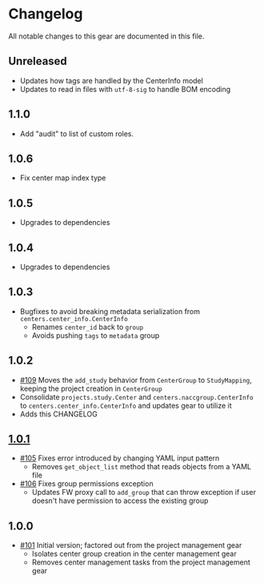 # Changelog

All notable changes to this gear are documented in this file.

## Unreleased

* Updates how tags are handled by the CenterInfo model
* Updates to read in files with `utf-8-sig` to handle BOM encoding

## 1.1.0

* Add "audit" to list of custom roles.

## 1.0.6
* Fix center map index type
  
## 1.0.5

* Upgrades to dependencies
  
## 1.0.4

* Upgrades to dependencies

## 1.0.3

* Bugfixes to avoid breaking metadata serialization from `centers.center_info.CenterInfo`
    * Renames `center_id` back to `group`
    * Avoids pushing `tags` to `metadata` group

## 1.0.2

* [#109](https://github.com/naccdata/flywheel-gear-extensions/pull/109) Moves the `add_study` behavior from `CenterGroup` to `StudyMapping`, keeping the project creation in `CenterGroup`
* Consolidate `projects.study.Center` and `centers.naccgroup.CenterInfo` to `centers.center_info.CenterInfo` and updates gear to utilize it
* Adds this CHANGELOG

## [1.0.1](https://github.com/naccdata/flywheel-gear-extensions/commit/aa620caf2b6ce8451bdccd1e3719ea2ddeb1d95c)

* [#105](https://github.com/naccdata/flywheel-gear-extensions/pull/105) Fixes error introduced by changing YAML input pattern
    * Removes `get_object_list` method that reads objects from a YAML file
* [#106](https://github.com/naccdata/flywheel-gear-extensions/pull/106) Fixes group permissions exception
    * Updates FW proxy call to `add_group` that can throw exception if user doesn't have permission to access the existing group

## 1.0.0

* [#101](https://github.com/naccdata/flywheel-gear-extensions/pull/101) Initial version; factored out from the project management gear
    * Isolates center group creation in the center management gear
    * Removes center management tasks from the project management gear
